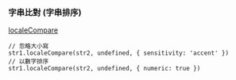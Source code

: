 ### 字串比對 (字串排序)
[localeCompare](https://www.techonthenet.com/js/string_localecompare.php)
```
// 忽略大小寫
str1.localeCompare(str2, undefined, { sensitivity: 'accent' })
// 以數字排序
str1.localeCompare(str2, undefined, { numeric: true })
```

